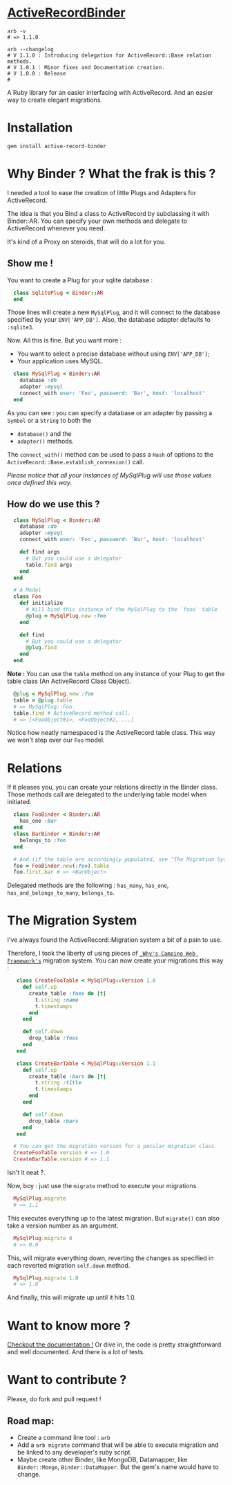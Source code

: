 [ActiveRecordBinder](https://rubygems.org/gems/active-record-binder)
============
```
arb -v
# => 1.1.0

arb --changelog
# V 1.1.0 : Introducing delegation for ActiveRecord::Base relation methods.
# V 1.0.1 : Minor fixes and Documentation creation.
# V 1.0.0 : Release
#
```
A Ruby library for an easier interfacing with ActiveRecord. And an easier way to create elegant migrations.

# Installation
`gem install active-record-binder`

# Why Binder ? What the frak is this ?
I needed a tool to ease the creation of little Plugs and Adapters for ActiveRecord.

The idea is that you Bind a class to ActiveRecord by subclassing it with Binder::AR.
You can specify your own methods and delegate to ActiveRecord whenever you need.

It's kind of a Proxy on steroids, that will do a lot for you.

## Show me !
You want to create a Plug for your sqlite database :

```ruby
  class SqlitePlug < Binder::AR
  end
```

Those lines will create a new `MySqlPlug`, and it will connect to the database specified by your `ENV['APP_DB']`.
Also, the database adapter defaults to `:sqlite3`.

Now. All this is fine. But you want more :
* You want to select a precise database without using `ENV['APP_DB']`;
* Your application uses MySQL.

```ruby
  class MySqlPlug < Binder::AR
    database :db
    adapter :mysql
    connect_with user: 'Foo', password: 'Bar', host: 'localhost'
  end
```

As you can see : you can specify a database or an adapter by passing a `Symbol` or a `String` to both the
* `database()` and the
* `adapter()` methods.

The `connect_with()` method can be used to pass a `Hash` of options to the `ActiveRecord::Base.establish_connexion()` call.

_Please notice that all your instances of MySqlPlug will use those values once defined this way._

## How do we use this ?

```ruby
  class MySqlPlug < Binder::AR
    database :db
    adapter :mysql
    connect_with user: 'Foo', password: 'Bar', host: 'localhost'

    def find args
      # But you could use a delegator
      table.find args
    end
  end

  # A Model
  class Foo
    def initialize
      # Will bind this instance of the MySqlPlug to the `foos` table
      @plug = MySqlPlug.new :foo
    end

    def find
      # But you could use a delegator
      @plug.find
    end
  end
```

**Note :** You can use the `table` method on any instance of your Plug to get the table class (An ActiveRecord Class Object).

```ruby
  @plug = MySqlPlug.new :foo
  table = @plug.table
  # => MySqlPlug::Foo
  table.find # ActiveRecord method call.
  # => [<FooObject#1>, <FooObject#2, ...]
```

Notice how neatly namespaced is the ActiveRecord table class. This way we won't step over our `Foo` model.

# Relations
If it pleases you, you can create your relations directly in the Binder class. Those methods call are delegated to the underlying table model when initiated.

```ruby
  class FooBinder < Binder::AR
    has_one :bar
  end
  class BarBinder < Binder::AR
    belongs_to :foo
  end

  # And (if the table are accordingly populated, see "The Migration System", below) :
  foo = FooBinder.new(:foo).table
  foo.first.bar # => <BarObject>
```

Delegated methods are the following : `has_many`, `has_one`, `has_and_belongs_to_many`, `belongs_to`.

# The Migration System

I've always found the ActiveRecord::Migration system a bit of a pain to use.

Therefore, I took the liberty of using pieces of [`_Why's Camping Web Framework's`](https://github.com/camping/camping/) migration system.
You can now create your migrations this way :

```ruby
   class CreateFooTable < MySqlPlug::Version 1.0
     def self.up
       create_table :foos do |t|
         t.string :name
         t.timestamps
       end
     end

     def self.down
       drop_table :foos
     end
   end

   class CreateBarTable < MySqlPlug::Version 1.1
     def self.up
       create_table :bars do |t|
         t.string :title
         t.timestamps
       end
     end

     def self.down
       drop_table :bars
     end
   end

  # You can get the migration version for a pecular migration class.
  CreateFooTable.version # => 1.0
  CreateBarTable.version # => 1.1
```

Isn't it neat ?.

Now, boy : just use the `migrate` method to execute your migrations.

```ruby
  MySqlPlug.migrate
  # => 1.1
```
This executes everything up to the latest migration.
But `migrate()` can also take a version number as an argument.

```ruby
  MySqlPlug.migrate 0
  # => 0.0
```
This, will migrate everything down, reverting the changes as specified in each reverted migration `self.down` method.
```ruby
  MySqlPlug.migrate 1.0
  # => 1.0
```
And finally, this will migrate up until it hits 1.0.

# Want to know more ?
[Checkout the documentation !](http://rubydoc.info/gems/active-record-binder/1.0.1/frames)
Or dive in, the code is pretty straightforward and well documented. And there is a lot of tests.

# Want to contribute ?
Please, do fork and pull request !

## Road map:
* Create a command line tool : `arb`
* Add a `arb migrate` command that will be able to execute migration and be linked to any developer's ruby script.
* Maybe create other Binder, like MongoDB, Datamapper, like `Binder::Mongo`, `Binder::DataMapper`. But the gem's name would have to change.
